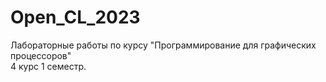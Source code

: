 # Open_CL_2023

Лабораторные работы по курсу "Программирование для графических процессоров"  
4 курс 1 семестр.  
